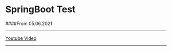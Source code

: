 # SpringBoot Test

####From 05.06.2021
***
[Youtube Video](https://www.youtube.com/watch?v=vtPkZShrvXQ)
***
